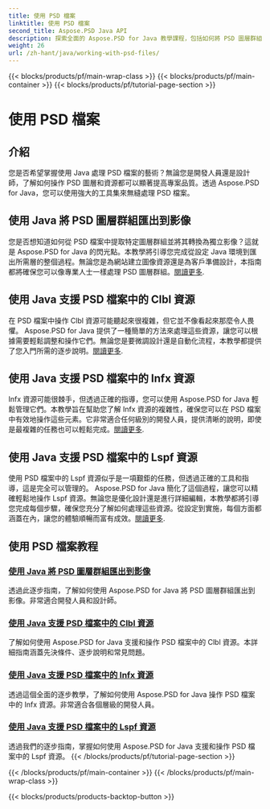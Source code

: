 ```yaml
---
title: 使用 PSD 檔案
linktitle: 使用 PSD 檔案
second_title: Aspose.PSD Java API
description: 探索全面的 Aspose.PSD for Java 教學課程，包括如何將 PSD 圖層群組匯出到影像以及操作 Clbl、Infx 和 Lspf 資源。
weight: 26
url: /zh-hant/java/working-with-psd-files/
---
```


{{< blocks/products/pf/main-wrap-class >}}
{{< blocks/products/pf/main-container >}}
{{< blocks/products/pf/tutorial-page-section >}}

# 使用 PSD 檔案


## 介紹

您是否希望掌握使用 Java 處理 PSD 檔案的藝術？無論您是開發人員還是設計師，了解如何操作 PSD 圖層和資源都可以顯著提高專案品質。透過 Aspose.PSD for Java，您可以使用強大的工具集來無縫處理 PSD 檔案。

## 使用 Java 將 PSD 圖層群組匯出到影像

您是否想知道如何從 PSD 檔案中提取特定圖層群組並將其轉換為獨立影像？這就是 Aspose.PSD for Java 的閃光點。本教學將引導您完成從設定 Java 環境到匯出所需層的整個過程。無論您是為網站建立圖像資源還是為客戶準備設計，本指南都將確保您可以像專業人士一樣處理 PSD 圖層群組。[閱讀更多](./export-psd-layer-group-to-image/).

## 使用 Java 支援 PSD 檔案中的 Clbl 資源

在 PSD 檔案中操作 Clbl 資源可能聽起來很複雜，但它並不像看起來那麼令人畏懼。 Aspose.PSD for Java 提供了一種簡單的方法來處理這些資源，讓您可以根據需要輕鬆調整和操作它們。無論您是要微調設計還是自動化流程，本教學都提供了您入門所需的逐步說明。[閱讀更多](./support-clbl-resource-psd-files/).

## 使用 Java 支援 PSD 檔案中的 Infx 資源

Infx 資源可能很棘手，但透過正確的指導，您可以使用 Aspose.PSD for Java 輕鬆管理它們。本教學旨在幫助您了解 Infx 資源的複雜性，確保您可以在 PSD 檔案中有效地操作這些元素。它非常適合任何級別的開發人員，提供清晰的說明，即使是最複雜的任務也可以輕鬆完成。[閱讀更多](./support-infx-resource-psd-files/).

## 使用 Java 支援 PSD 檔案中的 Lspf 資源

使用 PSD 檔案中的 Lspf 資源似乎是一項艱鉅的任務，但透過正確的工具和指導，這是完全可以管理的。 Aspose.PSD for Java 簡化了這個過程，讓您可以精確輕鬆地操作 Lspf 資源。無論您是優化設計還是進行詳細編輯，本教學都將引導您完成每個步驟，確保您充分了解如何處理這些資源。從設定到實施，每個方面都涵蓋在內，讓您的體驗順暢而富有成效。[閱讀更多](./support-lspf-resource-psd-files/).

## 使用 PSD 檔案教程
### [使用 Java 將 PSD 圖層群組匯出到影像](./export-psd-layer-group-to-image/)
透過此逐步指南，了解如何使用 Aspose.PSD for Java 將 PSD 圖層群組匯出到影像。非常適合開發人員和設計師。
### [使用 Java 支援 PSD 檔案中的 Clbl 資源](./support-clbl-resource-psd-files/)
了解如何使用 Aspose.PSD for Java 支援和操作 PSD 檔案中的 Clbl 資源。本詳細指南涵蓋先決條件、逐步說明和常見問題。
### [使用 Java 支援 PSD 檔案中的 Infx 資源](./support-infx-resource-psd-files/)
透過這個全面的逐步教學，了解如何使用 Aspose.PSD for Java 操作 PSD 檔案中的 Infx 資源。非常適合各個層級的開發人員。
### [使用 Java 支援 PSD 檔案中的 Lspf 資源](./support-lspf-resource-psd-files/)
透過我們的逐步指南，掌握如何使用 Aspose.PSD for Java 支援和操作 PSD 檔案中的 Lspf 資源。
{{< /blocks/products/pf/tutorial-page-section >}}

{{< /blocks/products/pf/main-container >}}
{{< /blocks/products/pf/main-wrap-class >}}

{{< blocks/products/products-backtop-button >}}
